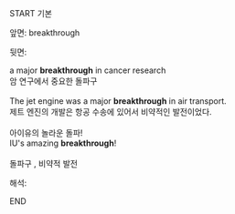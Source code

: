 START
기본

앞면:
breakthrough


뒷면:
<div>a major <strong>breakthrough</strong> in cancer research <br></div><div><div><div>암 연구에서 중요한 돌파구</div></div></div><div><br></div><div><div>The jet engine was a major <strong>breakthrough</strong> in air transport. </div><div><div>제트 엔진의 개발은 항공 수송에 있어서 비약적인 발전이었다.</div></div></div><div><br></div><div><div>아이유의 놀라운 돌파!<br></div><div><div>IU's amazing <strong>breakthrough</strong>!</div></div></div><div><br></div><div>돌파구 , 비약적 발전</div>


해석:

END